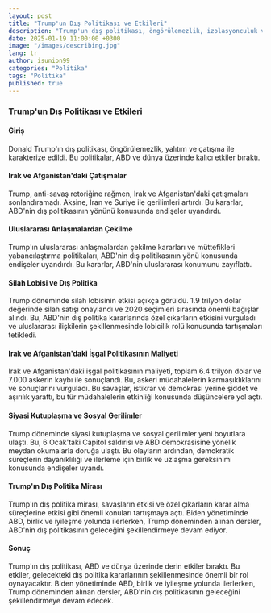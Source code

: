 ```yaml
---
layout: post
title: "Trump'un Dış Politikası ve Etkileri"
description: "Trump'un dış politikası, öngörülemezlik, izolasyonculuk ve karşıtlık ile karakterize edildi ve ABD ile dünya üzerinde kalıcı bir etki bıraktı."
date: 2025-01-19 11:00:00 +0300
image: "/images/describing.jpg"
lang: tr
author: isunion99
categories: "Politika"
tags: "Politika"
published: true
---
```



### **Trump'un Dış Politikası ve Etkileri**


#### **Giriş**
Donald Trump'ın dış politikası, öngörülemezlik, yalıtım ve çatışma ile karakterize edildi. Bu politikalar, ABD ve dünya üzerinde kalıcı etkiler bıraktı.

#### **Irak ve Afganistan'daki Çatışmalar**
Trump, anti-savaş retoriğine rağmen, Irak ve Afganistan'daki çatışmaları sonlandıramadı. Aksine, İran ve Suriye ile gerilimleri artırdı. Bu kararlar, ABD'nin dış politikasının yönünü konusunda endişeler uyandırdı.

#### **Uluslararası Anlaşmalardan Çekilme**
Trump'ın uluslararası anlaşmalardan çekilme kararları ve müttefikleri yabancılaştırma politikaları, ABD'nin dış politikasının yönü konusunda endişeler uyandırdı. Bu kararlar, ABD'nin uluslararası konumunu zayıflattı.

#### **Silah Lobisi ve Dış Politika**
Trump döneminde silah lobisinin etkisi açıkça görüldü. 1.9 trilyon dolar değerinde silah satışı onaylandı ve 2020 seçimleri sırasında önemli bağışlar alındı. Bu, ABD'nin dış politika kararlarında özel çıkarların etkisini vurguladı ve uluslararası ilişkilerin şekillenmesinde lobicilik rolü konusunda tartışmaları tetikledi.

#### **Irak ve Afganistan'daki İşgal Politikasının Maliyeti**
Irak ve Afganistan'daki işgal politikasının maliyeti, toplam 6.4 trilyon dolar ve 7.000 askerin kaybı ile sonuçlandı. Bu, askeri müdahalelerin karmaşıklıklarını ve sonuçlarını vurguladı. Bu savaşlar, istikrar ve demokrasi yerine şiddet ve aşırılık yarattı, bu tür müdahalelerin etkinliği konusunda düşüncelere yol açtı.

#### **Siyasi Kutuplaşma ve Sosyal Gerilimler**
Trump döneminde siyasi kutuplaşma ve sosyal gerilimler yeni boyutlara ulaştı. Bu, 6 Ocak'taki Capitol saldırısı ve ABD demokrasisine yönelik meydan okumalarla doruğa ulaştı. Bu olayların ardından, demokratik süreçlerin dayanıklılığı ve ilerleme için birlik ve uzlaşma gereksinimi konusunda endişeler uyandı.

#### **Trump'ın Dış Politika Mirası**
Trump'ın dış politika mirası, savaşların etkisi ve özel çıkarların karar alma süreçlerine etkisi gibi önemli konuları tartışmaya açtı. Biden yönetiminde ABD, birlik ve iyileşme yolunda ilerlerken, Trump döneminden alınan dersler, ABD'nin dış politikasının geleceğini şekillendirmeye devam ediyor.

#### **Sonuç**
Trump'ın dış politikası, ABD ve dünya üzerinde derin etkiler bıraktı. Bu etkiler, gelecekteki dış politika kararlarının şekillenmesinde önemli bir rol oynayacaktır. Biden yönetiminde ABD, birlik ve iyileşme yolunda ilerlerken, Trump döneminden alınan dersler, ABD'nin dış politikasının geleceğini şekillendirmeye devam edecek.
  
